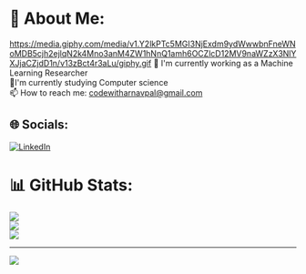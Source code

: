 # 💫 About Me:
https://media.giphy.com/media/v1.Y2lkPTc5MGI3NjExdm9ydWwwbnFneWNoMDB5cjh2ejlqN2k4Mno3anM4ZW1hNnQ1amh6OCZlcD12MV9naWZzX3NlYXJjaCZjdD1n/v13zBct4r3aLu/giphy.gif
🔭 I'm currently working as a Machine Learning Researcher<br>🌱I'm currently studying Computer science <br>📫 How to reach me: codewitharnavpal@gmail.com


## 🌐 Socials:
[![LinkedIn](https://img.shields.io/badge/LinkedIn-%230077B5.svg?logo=linkedin&logoColor=white)](https://linkedin.com/in/https://www.linkedin.com/in/arnav-pal-331218225/) 


# 📊 GitHub Stats:
![](https://github-readme-stats.vercel.app/api?username=m1000t&theme=dark&hide_border=false&include_all_commits=true&count_private=true)<br/>
![](https://nirzak-streak-stats.vercel.app/?user=m1000t&theme=dark&hide_border=false)<br/>
![](https://github-readme-stats.vercel.app/api/top-langs/?username=m1000t&theme=dark&hide_border=false&include_all_commits=true&count_private=true&layout=compact)


---
[![](https://visitcount.itsvg.in/api?id=m1000t&icon=0&color=0)](https://visitcount.itsvg.in)

<!-- Proudly created with GPRM ( https://gprm.itsvg.in ) -->
